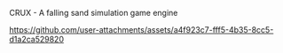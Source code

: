CRUX - A falling sand simulation game engine


https://github.com/user-attachments/assets/a4f923c7-fff5-4b35-8cc5-d1a2ca529820

